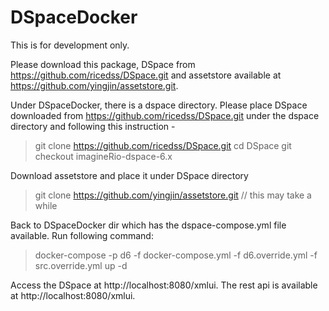 # DSpaceDocker

This is for development only.

Please download this package, DSpace from https://github.com/ricedss/DSpace.git and assetstore available at https://github.com/yingjin/assetstore.git.

Under DSpaceDocker, there is a dspace directory. Please place DSpace downloaded from https://github.com/ricedss/DSpace.git under the dspace directory and following this instruction -
  > git clone https://github.com/ricedss/DSpace.git
  > cd DSpace
  > git checkout imagineRio-dspace-6.x
  
Download assetstore and place it under DSpace directory
  > git clone https://github.com/yingjin/assetstore.git   // this may take a while

Back to DSpaceDocker dir which has the dspace-compose.yml file available. Run following command:

  > docker-compose -p d6 -f docker-compose.yml -f d6.override.yml -f src.override.yml up -d

Access the DSpace at http://localhost:8080/xmlui. The rest api is available at http://localhost:8080/xmlui.




